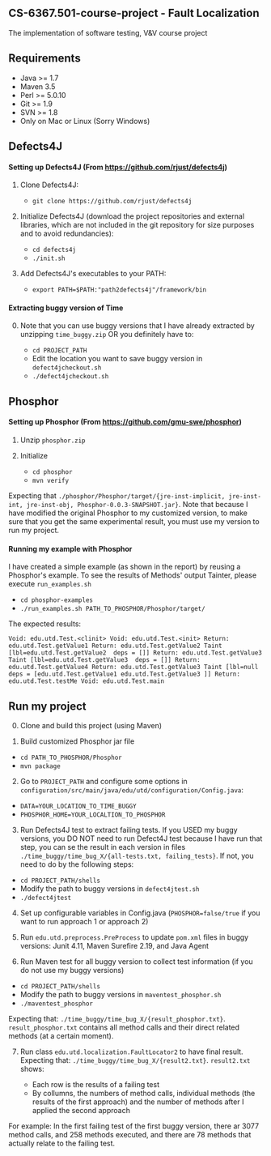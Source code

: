 CS-6367.501-course-project - Fault Localization
----------------
The implementation of software testing, V&amp;V course project

Requirements
----------------
 - Java >= 1.7
 - Maven 3.5
 - Perl >= 5.0.10
 - Git >= 1.9
 - SVN >= 1.8
 - Only on Mac or Linux (Sorry Windows)
 
Defects4J
----------------
#### Setting up Defects4J (From https://github.com/rjust/defects4j)
1. Clone Defects4J:
   
   - `git clone https://github.com/rjust/defects4j`

2. Initialize Defects4J (download the project repositories and external libraries, which are not included in the git repository for size purposes and to avoid redundancies):
   
   - `cd defects4j`
    - `./init.sh`

3. Add Defects4J's executables to your PATH:
    - `export PATH=$PATH:"path2defects4j"/framework/bin`
#### Extracting buggy version of Time
0. Note that you can use buggy versions that I have already extracted by unzipping `time_buggy.zip` OR you definitely have to: 
    
    - `cd PROJECT_PATH`
    - Edit the location you want to save buggy version in  `defect4jcheckout.sh`
    - `./defect4jcheckout.sh`
    
Phosphor 
----------------
#### Setting up Phosphor (From https://github.com/gmu-swe/phosphor)
1. Unzip `phosphor.zip`
2. Initialize 
   
   - `cd phosphor`
    - `mvn verify`
    
Expecting that `./phosphor/Phosphor/target/{jre-inst-implicit, jre-inst-int, jre-inst-obj, Phosphor-0.0.3-SNAPSHOT.jar}`.
Note that because I have modified the original Phosphor to my customized version, to make sure that you get the same experimental result, you must use my version to run my project.
#### Running my example with Phosphor
I have created a simple example (as shown in the report) by reusing a Phosphor's example. To see the results of Methods' output Tainter, please execute `run_examples.sh`
	
   - `cd phosphor-examples`
   - `./run_examples.sh PATH_TO_PHOSPHOR/Phosphor/target/`
    
The expected results:

`Void: edu.utd.Test.<clinit>
Void: edu.utd.Test.<init>
Return: edu.utd.Test.getValue1
Return: edu.utd.Test.getValue2
Taint [lbl=edu.utd.Test.getValue2  deps = []]
Return: edu.utd.Test.getValue3
Taint [lbl=edu.utd.Test.getValue3  deps = []]
Return: edu.utd.Test.getValue4
Return: edu.utd.Test.getValue3
Taint [lbl=null  deps = [edu.utd.Test.getValue1 edu.utd.Test.getValue3 ]]
Return: edu.utd.Test.testMe
Void: edu.utd.Test.main`

Run my project
----------------

0. Clone and build this project (using Maven)

1. Build customized Phosphor jar file
  - `cd PATH_TO_PHOSPHOR/Phosphor`
  - `mvn package`
  
2. Go to `PROJECT_PATH` and configure some options in `configuration/src/main/java/edu/utd/configuration/Config.java`:
  - `DATA=YOUR_LOCATION_TO_TIME_BUGGY`
  - `PHOSPHOR_HOME=YOUR_LOCALTION_TO_PHOSPHOR`

3. Run Defects4J test to extract failing tests. If you USED my buggy versions, you DO NOT need to run Defect4J test because I have run that step, you can se the result in each version in files `./time_buggy/time_bug_X/{all-tests.txt, failing_tests}`. If not, you need to do by the following steps:

 - `cd PROJECT_PATH/shells`
 - Modify the path to buggy versions in `defect4jtest.sh`
 - `./defect4jtest`
 
4. Set up configurable variables in Config.java (`PHOSPHOR=false/true` if you want to run approach 1 or approach 2)

5. Run `edu.utd.preprocess.PreProcess` to update `pom.xml` files in buggy versions: Junit 4.11, Maven Surefire 2.19, and Java Agent

6. Run Maven test for all buggy version to collect test information (if you do not use my buggy versions)
  
  - `cd PROJECT_PATH/shells`
  - Modify the path to buggy versions in `maventest_phosphor.sh`
  - `./maventest_phosphor`

Expecting that: `./time_buggy/time_bug_X/{result_phosphor.txt}`. `result_phosphor.txt` contains all method calls and their direct related methods (at a certain moment).

7. Run class `edu.utd.localization.FaultLocator2` to have final result. Expecting that: `./time_buggy/time_bug_X/{result2.txt}`. `result2.txt` shows:
	 
	 - Each row is the results of a failing test
	 - By collumns, the numbers of method calls, individual methods (the results of the first approach) and the number of methods after I applied the second approach

For example: In the first failing test of the first buggy version, there ar 3077 method calls, and 258 methods executed, and there are 78 methods that actually relate to the failing test.



